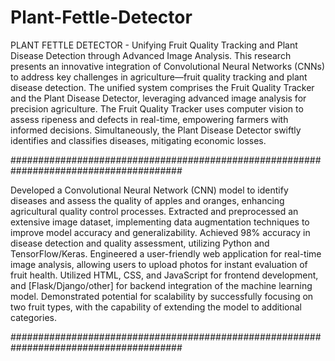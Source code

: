 # Plant-Fettle-Detector
PLANT FETTLE DETECTOR - Unifying Fruit Quality Tracking and Plant Disease Detection through Advanced Image Analysis.
This research presents an innovative integration of Convolutional Neural Networks (CNNs) to address key challenges in agriculture—fruit quality tracking and plant disease detection. The unified system comprises the Fruit Quality Tracker and the Plant Disease Detector, leveraging advanced image analysis for precision agriculture. The Fruit Quality Tracker uses computer vision to assess ripeness and defects in real-time, empowering farmers with informed decisions. Simultaneously, the Plant Disease Detector swiftly identifies and classifies diseases, mitigating economic losses.

#######################################################################################

Developed a Convolutional Neural Network (CNN) model to identify diseases and assess the quality of apples and oranges, enhancing agricultural quality control processes.
Extracted and preprocessed an extensive image dataset, implementing data augmentation techniques to improve model accuracy and generalizability.
Achieved 98% accuracy in disease detection and quality assessment, utilizing Python and TensorFlow/Keras.
Engineered a user-friendly web application for real-time image analysis, allowing users to upload photos for instant evaluation of fruit health.
Utilized HTML, CSS, and JavaScript for frontend development, and [Flask/Django/other] for backend integration of the machine learning model.
Demonstrated potential for scalability by successfully focusing on two fruit types, with the capability of extending the model to additional categories.

#######################################################################################
